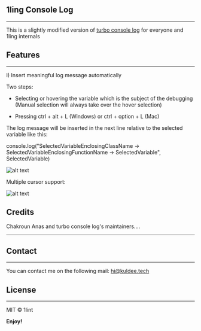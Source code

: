## 1ling Console Log

---
This is a slightly modified version of [turbo console log](https://marketplace.visualstudio.com/items?itemName=ChakrounAnas.turbo-console-log) for everyone and 1ling internals 


## Features

---

I) Insert meaningful log message automatically

Two steps:

- Selecting or hovering the variable which is the subject of the debugging (Manual selection will always take over the hover selection)

- Pressing ctrl + alt + L (Windows) or ctrl + option + L (Mac)

The log message will be inserted in the next line relative to the selected variable like this:

console.log("SelectedVariableEnclosingClassName -> SelectedVariableEnclosingFunctionName -> SelectedVariable", SelectedVariable)

![alt text](https://image.ibb.co/dysw7p/insert_log_message.gif "Inserting meaningful log message after selecting a variable")

Multiple cursor support:

![alt text](https://i.ibb.co/Jk2pmRG/tcl-multiple-selections.gif "Multiple cursor support")

## Credits

Chakroun Anas and 
turbo console log's maintainers.... 

---

## Contact

---

You can contact me on the following mail: hi@kuldee.tech

## License

---

MIT &copy; 1lint


**Enjoy!**
